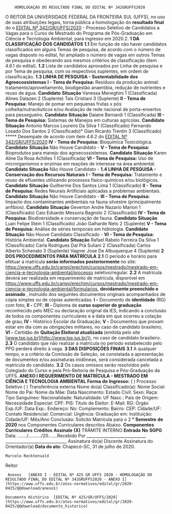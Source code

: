         HOMOLOGAÇÃO DO RESULTADO FINAL DO EDITAL Nº 342GRUFFS2020  

 O REITOR DA UNIVERSIDADE FEDERAL DA FRONTEIRA SUL (UFFS), no uso de suas atribuições legais, torna pública a homologação do  **resultado final** do o [EDITAL Nº 342/GR/UFFS/2020](https://www.uffs.edu.br/atos-normativos/edital/gr/2020-0342) - Processo Seletivo de Candidatos a Vagas para o Curso de Mestrado do Programa de Pós-Graduação em Ciência e Tecnologia Ambiental, para ingresso em 2020.2.     **1 DA CLASSIFICAÇÃO DOS CANDIDATOS**   **1.1**  Em função de não haver candidatos classificados em alguns Temas de pesquisa, de acordo com o número de vagas disposto no edital, foi ampliado o número de vagas em outros Temas de pesquisa e obedecendo aos mesmos critérios de classificação (item 4.6.1 do edital).  **1.2**  Lista de candidatos aprovados por Linha de pesquisa e por Tema de pesquisa, com os respectivos suplentes, em ordem de classificação.  **1.3 LINHA DE PESQUISA - Sustentabilidade dos Agroecossistemas**   **I - Tema de Pesquisa:**  Resíduos da produção animal: tratamento/aproveitamento, biodigestão anaeróbia, redução de nutrientes e reuso de água.      **Candidato**     **Situação**      Vanessa Meneghini   1 (Classificada)     Alines Dalazen   2 (Suplente)     Tais Cristiani   3 (Suplente)        **II - Tema de Pesquisa:**  Manejo de pomar em pequenas frutas x pós colheita/nutracêuticos e/ou Avaliação de rede nacional de porta-enxertos para pessegueiro.      **Candidato**     **Situação**      Daiane Bernardi   1 (Classificada)        **III - Tema de Pesquisa:**  Sistemas de Manejos em culturas agrícolas.      **Candidato**     **Situação**      Antonio Marcos Loureiro Da Silva   1 (Classificado)     Fernando Losado Dos Santos   2 (Classificado)*     Gian Ricardo Trentin   3 (Classificado)     *****  Desempate de acordo com item 4.6.2 do [EDITAL Nº 342/GR/UFFS/2020](https://www.uffs.edu.br/atos-normativos/edital/gr/2020-0342)     **IV - Tema de Pesquisa:**  Bioquímica Toxicológica.      **Candidato**     **Situação**      Não Houve Candidato   -        **V - Tema de Pesquisa:**  Bioprodutos para manejo dos agroecossistemas.       **Candidato**     **Situação**      Karen Aline Da Rosa Achilles   1 (Classificada)        **VI - Tema de Pesquisa:**  Uso de microrganismos e enzimas em reações de interesse na área ambiental.       **Candidato**     **Situação**      Não Houve Candidato   -     **1.4 LINHA DE PESQUISA - Conservação dos Recursos Naturais**   **I - Tema de Pesquisa:**  Tratamento e reuso de efluentes utilizando processos físico-químicos e/ou biológicos.      **Candidato**     **Situação**      Guilherme Dos Santos Lima   1 (Classificado)        **II - Tema de Pesquisa:**  Redes Neurais Artificiais aplicadas a problemas ambientais.      **Candidato**     **Situação**      Não Houve Candidato   -        **III - Tema de Pesquisa:**  Impacto dos contaminantes ambientais na fauna silvestre (principalmente anfíbios).      **Candidato**     **Situação**      Geverton Andre Nazario Marion   1 (Classificado)     Caio Eduardo Messora Bagnolo   2 (Classificado)        **IV - Tema de Pesquisa:**  Biodiversidade e conservação de fauna.      **Candidato**     **Situação**      Luan Felipe Stein   1 (Classificado)     João Galharde Neto   2 (Suplente)        **V - Tema de Pesquisa:**  Análise de séries temporais em hidrologia.     **Candidato**     **Situação**      Não Houve Candidato Classificado   -        **VI - Tema de Pesquisa:**  História Ambiental.     **Candidato**     **Situação**      Rafael Rabelo Ferreira Da Silva   1 (Classificado)     Carla Rodrigues Dal Prá Suliani   2 (Classificada)     Carlos Alberto Schenato   3 (Suplente)     Vagner Jose De Albuquerque   4 (Suplente)        **2 DOS PROCEDIMENTOS PARA MATRÍCULA**   **2.1**  O período e horário para efetuar a matrícula  **serão informados posteriormente** no site: <https://www.uffs.edu.br/campi/erechim/cursos/mestrado/mestrado-em-ciencia-e-tecnologia-ambiental/processo> seletivo/regular.  **2.2**  A matrícula deverá ser realizada em requerimento de matrícula, disponível em <https://www.uffs.edu.br/campi/erechim/cursos/mestrado/mestrado-em-ciencia-e-tecnologia-ambiental/formularios>, **devidamente preenchido e assinado** , instruído dos seguintes documentos originais acompanhados de cópia simples ou de cópias autenticadas:  **I -**  Documento de **identidade** (RG) com foto;  **II -**  CPF;  **III -**  Diploma de **curso superior de graduação** reconhecido pelo MEC ou declaração original da IES, indicando a conclusão de todos os componentes curriculares e a data em que ocorreu a colação de grau;  **IV -**  Histórico Escolar da Graduação;  **V -**  Documentos que provam estar em dia com as obrigações militares, no caso de candidato brasileiro;  **VI -**  Certidão de **Quitação Eleitoral atualizada** (emitida pelo site [www.tse.jus.br](http://www.tse.jus.br/)), no caso de candidato brasileiro.  **2.3**  O candidato que não realizar a matrícula no período estabelecido pelo PPG perderá direito à vaga.     **3 DAS DISPOSIÇÕES FINAIS**   **3.1**  A qualquer tempo, e a critério da Comissão de Seleção, se constatada a apresentação de documentos e/ou assinaturas inidôneas, será considerada cancelada a matrícula do candidato.  **3.2** Os casos omissos serão resolvidos pelo Colegiado do Curso e pela Pró-Reitoria de Pesquisa e Pós-Graduação da UFFS.     **ANEXO I**      **REQUERIMENTO DE MATRÍCULA - MESTRADO EM CIÊNCIA E TECNOLOGIA AMBIENTAL**      **Forma**  **de**  **Ingresso:** ( ) Processo Seletivo ( ) Transferência externa      Nome do(a) Classificado(a):     Nome Social:     Nome do Pai:   Nome da Mãe:     Data Nascimento:   Estado Civil:   Sexo:   Raça:     Tipo Sanguíneo:   Nacionalidade:    Naturalidade:   UF Nasc.:     País de Origem:   Necessidade Especial:   CPF:     PIS:   Titulo de Eleitor:   E-Mail:     RG:   Órgão Exp./UF:   Data Exp.:     Endereço:     No:   Complemento:    Bairro:     CEP:   Cidade/UF:     Contato Residencial:   Comercial:   Urgência:      Graduação em:     Instituição:    Cidade/UF:    Mês/Ano Conclusão:               Solicito Matrícula para o 2 **°**  **Semestre**  **de**  **2020**  nos Componentes Curriculares descritos Abaixo.      **Componentes**  **Curriculares**     **Créditos**     **Assinale**  **(X)**                                                                                          TRÂMITE INTERNO     **Entrada**  **No**  **SGPG**  Data: …..../........../20....…Recebido Por        \_\_\_\_\_\_\_\_\_\_\_\_\_\_\_\_\_\_\_\_\_\_\_\_\_\_\_\_\_ \_\_\_\_\_\_\_\_\_\_\_\_\_\_\_\_\_\_\_\_\_\_\_\_\_\_\_\_\_\_  Assinatura do(a) Discente Assinatura do Orientador(a)    **Data do ato:** Chapecó-SC, 31 de julho de 2020.   
 

    Marcelo Recktenvald   
 Reitor 

     Anexos   [ANEXO I - EDITAL Nº 425 GR UFFS 2020 - HOMOLOGAÇÃO DO RESULTADO FINAL DO EDITAL Nº 342GRUFFS2020 - ANEXO I](https://www.uffs.edu.br/atos-normativos/edital/gr/2020-0425/@@download/anexo1)  

    Documento Histórico  [EDITAL Nº 425/GR/UFFS/2020](https://www.uffs.edu.br/atos-normativos/edital/gr/2020-0425/@@download/documento_historico)     
      